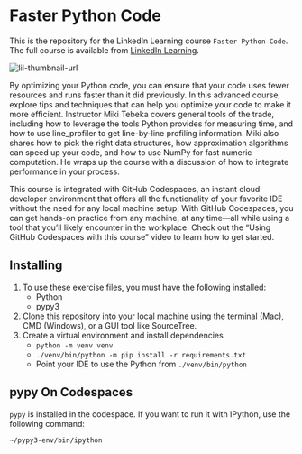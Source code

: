 # Faster Python Code
This is the repository for the LinkedIn Learning course `Faster Python Code`. The full course is available from [LinkedIn Learning][lil-course-url].

![lil-thumbnail-url]

<p>By optimizing your Python code, you can ensure that your code uses fewer resources and runs faster than it did previously. In this advanced course, explore tips and techniques that can help you optimize your code to make it more efficient. Instructor Miki Tebeka covers general tools of the trade, including how to leverage the tools Python provides for measuring time, and how to use line_profiler to get line-by-line profiling information. Miki also shares how to pick the right data structures, how approximation algorithms can speed up your code, and how to use NumPy for fast numeric computation. He wraps up the course with a discussion of how to integrate performance in your process.</p><p>This course is integrated with GitHub Codespaces, an instant cloud developer environment that offers all the functionality of your favorite IDE without the need for any local machine setup. With GitHub Codespaces, you can get hands-on practice from any machine, at any time—all while using a tool that you’ll likely encounter in the workplace. Check out the “Using GitHub Codespaces with this course” video to learn how to get started.</p>

## Installing
1. To use these exercise files, you must have the following installed:
	- Python
    - pypy3
2. Clone this repository into your local machine using the terminal (Mac), CMD (Windows), or a GUI tool like SourceTree.
3. Create a virtual environment and install dependencies
    - `python -m venv venv`
    - `./venv/bin/python -m pip install -r requirements.txt`
    - Point your IDE to use the Python from `./venv/bin/python`

## pypy On Codespaces

`pypy` is installed in the codespace. If you want to run it with IPython, use the following command:  

```
~/pypy3-env/bin/ipython
```


[0]: # (Replace these placeholder URLs with actual course URLs)

[lil-course-url]: https://www.linkedin.com/learning/faster-python-code
[lil-thumbnail-url]: https://media.licdn.com/dms/image/D560DAQFXMVKZ-Hvb_Q/learning-public-crop_675_1200/0/1714591324952?e=2147483647&v=beta&t=uY4gIeqnC7UBJF9oQSFyeW1C7DNEsp0gg6VFrGtBBQM

